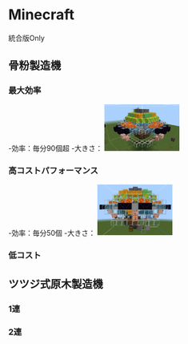 # Minecraft
統合版Only
## 骨粉製造機
### 最大効率
-効率：毎分90個超
-大きさ：
<img src="https://github.com/Yumehimeji/Minecraft/blob/main/koppunhp.png" width=150>
### 高コストパフォーマンス
-効率：毎分50個
-大きさ：
<img src="https://github.com/Yumehimeji/Minecraft/blob/main/koppuncp.png" width=150>
### 低コスト

## ツツジ式原木製造機
### 1連
### 2連
